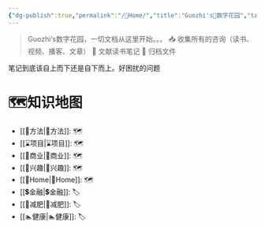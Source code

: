 ```yaml
---
{"dg-publish":true,"permalink":"/🌿Home/","title":"Guozhi's🌿数字花园","tags":["🗺","gardenEntry","gardenEntry","gardenEntry","gardenEntry"]}
---
```


  
> Guozhi‘s数字花园，一切文档从这里开始。。。
📥  收集所有的咨询（读书、视频、播客、文章）
🌱 文献读书笔记
🌲 归档文件

笔记到底该自上而下还是自下而上。好困扰的问题

# 🗺知识地图
- [[🥇方法\|🥇方法]]: 🗺
- [[⌛项目\|⌛项目]]: 🗺
- [[🧧商业\|🧧商业]]: 🗺
- [[🦦兴趣\|🦦兴趣]]: 🗺
- [[🌿Home\|🌿Home]]: 🗺
- [[💲金融\|💲金融]]: 🏷
- [[🏃减肥\|🏃减肥]]: 🏷
- [[🏊健康\|🏊健康]]: 🏷


